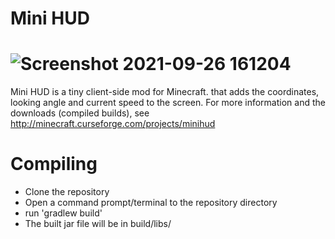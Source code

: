 Mini HUD
==============
![Screenshot 2021-09-26 161204](https://user-images.githubusercontent.com/54895453/134822649-22864be7-1ef9-4194-941b-27efd41e8923.png)
=========
Mini HUD is a tiny client-side mod for Minecraft. that adds the coordinates, looking angle and current speed to the screen.
For more information and the downloads (compiled builds), see http://minecraft.curseforge.com/projects/minihud

Compiling
=========
* Clone the repository
* Open a command prompt/terminal to the repository directory
* run 'gradlew build'
* The built jar file will be in build/libs/